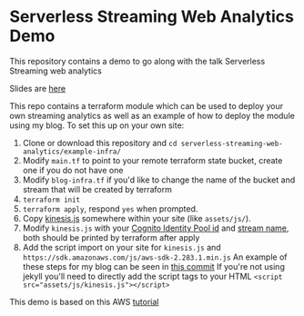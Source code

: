 # Serverless Streaming Web Analytics Demo
This repository contains a demo to go along with the talk Serverless Streaming web analytics

Slides are [here](https://docs.google.com/presentation/d/1KfHFwh4zhE1rI9ctio65Ho4Rx2Ir_ZFNnUtWCa1jeag/edit?usp=sharing)

This repo contains a terraform module which can be used to deploy your own streaming analytics as
well as an example of how to deploy the module using my blog. To set this up on your own site:

1. Clone or download this repository and `cd serverless-streaming-web-analytics/example-infra/`
1. Modify `main.tf` to point to your remote terraform state bucket, create one if you do not have one
1. Modify `blog-infra.tf` if you'd like to change the name of the bucket and stream that will be created by terraform
1. `terraform init`
1. `terraform apply`, respond `yes` when prompted.
1. Copy [kinesis.js](https://github.com/Raab70/Raab70.github.io/blob/master/assets/js/kinesis.js)
somewhere within your site (like `assets/js/`).
1. Modify `kinesis.js` with your [Cognito Identity Pool id](https://github.com/Raab70/Raab70.github.io/commit/1f9298ba4204bc60ad9071964119f17d386492e3#diff-4d3db53b9e963fb1dfa916813d6a6e2aR3)
and [stream name](https://github.com/Raab70/Raab70.github.io/commit/1f9298ba4204bc60ad9071964119f17d386492e3#diff-4d3db53b9e963fb1dfa916813d6a6e2aR62),
both should be printed by terraform after apply
1. Add the script import on your site for `kinesis.js` and `https://sdk.amazonaws.com/js/aws-sdk-2.283.1.min.js`
An example of these steps for my blog can be seen in [this commit](https://github.com/Raab70/Raab70.github.io/commit/1f9298ba4204bc60ad9071964119f17d386492e3)
If you're not using jekyll you'll need to directly add the script tags to your HTML `<script src="assets/js/kinesis.js"></script>`


This demo is based on this AWS [tutorial](https://docs.aws.amazon.com/sdk-for-javascript/v2/developer-guide/kinesis-examples-capturing-page-scrolling.html)